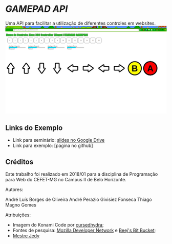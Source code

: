 # _GAMEPAD API_
Uma API para facilitar a utilização de diferentes controles em websites.
![](images/Exemplo.png)

## Links do Exemplo
- Link para seminário: [slides no Google Drive][slides]
- Link para exemplo: [pagina no github]

## Créditos
Este trabalho foi realizado em 2018/01 para a disciplina de Programação para Web do CEFET-MG no Campus II de Belo Horizonte.

Autores:

André Luís Borges de Oliveira
André Perazio Givisiez Fonseca
Thiago Magno Gomes

Atribuições:

- Imagem do Konami Code por [cursedhydra][konami];
- Fontes de pesquisa: [Mozilla Developer Network][pesquisa2] e [Beej's Bit Bucket][pesquisa];
- [Mestre Jedy][jedai]

[konami]:https://suwalls.com/digital-art/konami-code-43623/
[slides]:https://docs.google.com/presentation/d/17P1ZGyCth7J0BxAp7Seh1k2lX4IQWgy0NtS6r-FFMCc/edit?usp=sharing
[vivo]: https://fegemo.github.io/cefet-web-weblot/apis/gamepad-api/
[pesquisa]:http://beej.us/blog/data/javascript-gamepad/
[pesquisa2]:https://developer.mozilla.org/pt-BR/
[jedai]: github.com/fegemo
